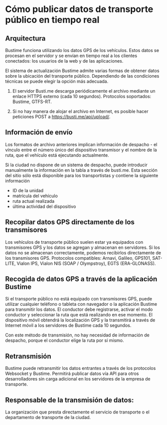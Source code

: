 # Cómo publicar datos de transporte público en tiempo real

## Arquitectura
Bustime funciona utilizando los datos GPS de los vehículos. Estos datos se procesan en el servidor y se envían en tiempo real a los clientes conectados: los usuarios de la web y de las aplicaciones.

El sistema de actualización Bustime admite varias formas de obtener datos sobre la ubicación del transporte público. Dependiendo de las condiciones técnicas se puede elegir la opción más adecuada.

1. El servidor Busti.me descarga periódicamente el archivo mediante un enlace HTTPS externo (cada 10 segundos). Protocolos soportados: Bustime, GTFS-RT.

2. Si no hay manera de alojar el archivo en Internet, es posible hacer peticiones POST a https://busti.me/api/upload/.

## Información de envío

Los formatos de archivo anteriores implican información de despacho - el vínculo entre el número único del dispositivo transmisor y el nombre de la ruta, que el vehículo está ejecutando actualmente.

Si la ciudad no dispone de un sistema de despacho, puede introducir manualmente la información en la tabla a través de busti.me. Esta sección del sitio sólo está disponible para los transportistas y contiene la siguiente información
- ID de la unidad
- matrícula del vehículo
- ruta actual realizada
- última actividad del dispositivo

## Recopilar datos GPS directamente de los transmisores
Los vehículos de transporte público suelen estar ya equipados con transmisores GPS y los datos se agregan y almacenan en servidores. Si los datos no se almacenan correctamente, podemos recibirlos directamente de los transmisores GPS. Protocolos compatibles: Arnavi, Galileo, GPS101, SAT-LITE, Vialon IPS, Vialon NIS (SOAP / Olympstroy), EGTS (ERA-GLONASS).

## Recogida de datos GPS a través de la aplicación Bustime
Si el transporte público no está equipado con transmisores GPS, puede utilizar cualquier teléfono o tableta con navegador o la aplicación Bustime para transmitir los datos. El conductor debe registrarse, activar el modo conductor y seleccionar la ruta que está realizando en ese momento. El dispositivo móvil obtendrá la localización GPS y la transmitirá a través de Internet móvil a los servidores de Bustime cada 10 segundos.

Con este método de transmisión, no hay necesidad de información de despacho, porque el conductor elige la ruta por sí mismo.

## Retransmisión
Bustime puede retransmitir los datos entrantes a través de los protocolos Websocket y Bustime. Permitirá publicar datos vía API para otros desarrolladores sin carga adicional en los servidores de la empresa de transporte.

## Responsable de la transmisión de datos:
La organización que presta directamente el servicio de transporte o el departamento de transporte de la ciudad.
